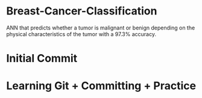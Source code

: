 # Breast-Cancer-Classification
ANN that predicts whether a tumor is malignant or benign depending on the physical characteristics of the tumor with a 97.3% accuracy.

# Initial Commit
# Learning Git + Committing + Practice
